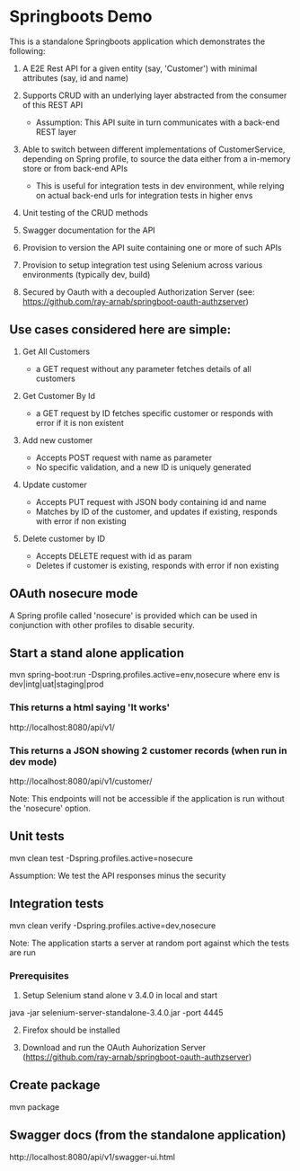# Springboots Demo


This is a standalone Springboots application which demonstrates the following:

1. A E2E Rest API for a given entity (say, 'Customer') with minimal attributes (say, id and name)
 
2. Supports CRUD with an underlying layer abstracted from the consumer of this REST API
	- Assumption: This API suite in turn communicates with a back-end REST layer

3. Able to switch between different implementations of CustomerService, depending on Spring profile, to source the data either from a in-memory store or from back-end APIs
	- This is useful for integration tests in dev environment, while relying on actual back-end urls for integration tests in higher envs
	
3. Unit testing of the CRUD methods

4. Swagger documentation for the API

5. Provision to version the API suite containing one or more of such APIs
	
6. Provision to setup integration test using Selenium across various environments (typically dev, build)

7. Secured by Oauth with a decoupled Authorization Server (see: https://github.com/ray-arnab/springboot-oauth-authzserver)



## Use cases considered here are simple:

1. Get All Customers
	- a GET request without any parameter fetches details of all customers
	
2. Get Customer By Id
	- a GET request by ID fetches specific customer or responds with error if it is non existent

3. Add new customer 
	- Accepts POST request with name as parameter
	- No specific validation, and a new ID is uniquely generated

4. Update customer 
	- Accepts PUT request with JSON body containing id and name
	- Matches by ID of the customer, and updates if existing, responds with error if non existing

5. Delete customer by ID
	- Accepts DELETE request with id as param
	- Deletes if customer is existing, responds with error if non existing



## OAuth nosecure mode
A Spring profile called 'nosecure' is provided which can be used in conjunction with other profiles to disable security.



## Start a stand alone application
mvn spring-boot:run -Dspring.profiles.active=env,nosecure
where env is dev|intg|uat|staging|prod


### This returns a html saying 'It works'

http://localhost:8080/api/v1/

	
### This returns a JSON showing 2 customer records (when run in dev mode)

http://localhost:8080/api/v1/customer/


Note: This endpoints will not be accessible if the application is run without the 'nosecure' option.



## Unit tests
mvn clean test -Dspring.profiles.active=nosecure

Assumption: We test the API responses minus the security



## Integration tests 
mvn clean verify -Dspring.profiles.active=dev,nosecure

Note: The application starts a server at random port against which the tests are run

### Prerequisites

1. Setup Selenium stand alone v 3.4.0 in local and start

java -jar selenium-server-standalone-3.4.0.jar -port 4445

2. Firefox should be installed

3. Download and run the OAuth Auhorization Server (https://github.com/ray-arnab/springboot-oauth-authzserver)



## Create package 
mvn package




## Swagger docs (from the standalone application)
http://localhost:8080/api/v1/swagger-ui.html
